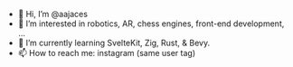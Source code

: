 - 👋  Hi, I’m @aajaces
- 👀  I’m interested in robotics, AR, chess engines, front-end development, ...
- 🌱  I’m currently learning SvelteKit, Zig, Rust, & Bevy.
- 📫  How to reach me: instagram (same user tag)



